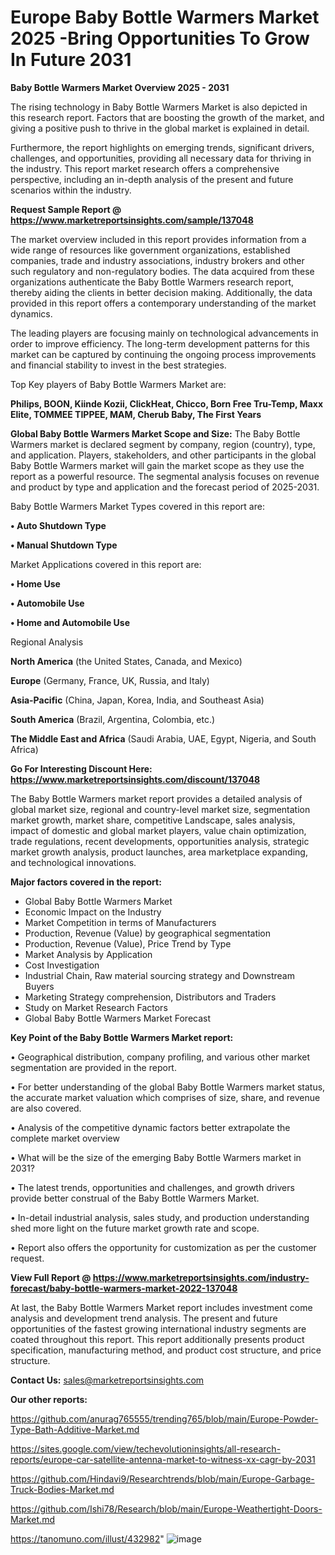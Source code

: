 # Europe Baby Bottle Warmers Market 2025 -Bring Opportunities To Grow In Future 2031

<Strong> Baby Bottle Warmers Market Overview 2025 - 2031</strong>

The rising technology in Baby Bottle Warmers Market is also depicted in this research report. Factors that are boosting the growth of the market, and giving a positive push to thrive in the global market is explained in detail.

Furthermore, the report highlights on emerging trends, significant drivers, challenges, and opportunities, providing all necessary data for thriving in the industry. This report market research offers a comprehensive perspective, including an in-depth analysis of the present and future scenarios within the industry.

<strong>Request Sample Report @ <a href=https://www.marketreportsinsights.com/sample/137048>https://www.marketreportsinsights.com/sample/137048</a></strong>

The market overview included in this report provides information from a wide range of resources like government organizations, established companies, trade and industry associations, industry brokers and other such regulatory and non-regulatory bodies. The data acquired from these organizations authenticate the Baby Bottle Warmers research report, thereby aiding the clients in better decision making. Additionally, the data provided in this report offers a contemporary understanding of the market dynamics.

The leading players are focusing mainly on technological advancements in order to improve efficiency. The long-term development patterns for this market can be captured by continuing the ongoing process improvements and financial stability to invest in the best strategies.

Top Key players of Baby Bottle Warmers Market are:

<strong>Philips, BOON, Kiinde Kozii, ClickHeat, Chicco, Born Free Tru-Temp, Maxx Elite, TOMMEE TIPPEE, MAM, Cherub Baby, The First Years</strong>

<strong><b>Global Baby Bottle Warmers Market Scope and Size:</b></strong>
The Baby Bottle Warmers market is declared segment by company, region (country), type, and application. Players, stakeholders, and other participants in the global Baby Bottle Warmers market will gain the market scope as they use the report as a powerful resource. The segmental analysis focuses on revenue and product by type and application and the forecast period of 2025-2031.

Baby Bottle Warmers Market Types covered in this report are:

<strong>• Auto Shutdown Type

• Manual Shutdown Type</strong>

Market Applications covered in this report are:

<strong>• Home Use

• Automobile Use

• Home and Automobile Use</strong> 

Regional Analysis

<strong>North America</strong> (the United States, Canada, and Mexico)

<strong>Europe</strong> (Germany, France, UK, Russia, and Italy)

<strong>Asia-Pacific</strong> (China, Japan, Korea, India, and Southeast Asia)

<strong>South America</strong> (Brazil, Argentina, Colombia, etc.)

<strong>The Middle East and Africa</strong> (Saudi Arabia, UAE, Egypt, Nigeria, and South Africa)

<strong>Go For Interesting Discount Here: <a href=https://www.marketreportsinsights.com/discount/137048>https://www.marketreportsinsights.com/discount/137048</a></strong>

The Baby Bottle Warmers market report provides a detailed analysis of global market size, regional and country-level market size, segmentation market growth, market share, competitive Landscape, sales analysis, impact of domestic and global market players, value chain optimization, trade regulations, recent developments, opportunities analysis, strategic market growth analysis, product launches, area marketplace expanding, and technological innovations.

<strong><b>Major factors covered in the report:</b></strong>
<ul>
  <li>Global Baby Bottle Warmers Market </li>
  <li>Economic Impact on the Industry</li>
  <li>Market Competition in terms of Manufacturers</li>
  <li>Production, Revenue (Value) by geographical segmentation</li>
  <li>Production, Revenue (Value), Price Trend by Type</li>
  <li>Market Analysis by Application</li>
  <li>Cost Investigation</li>
  <li>Industrial Chain, Raw material sourcing strategy and Downstream Buyers</li>
  <li>Marketing Strategy comprehension, Distributors and Traders</li>
  <li>Study on Market Research Factors</li>
  <li>Global Baby Bottle Warmers Market Forecast</li>
</ul>

<strong><b>Key Point of the Baby Bottle Warmers Market report:</b></strong>

• Geographical distribution, company profiling, and various other market segmentation are provided in the report.

• For better understanding of the global Baby Bottle Warmers market status, the accurate market valuation which comprises of size, share, and revenue are also covered.

• Analysis of the competitive dynamic factors better extrapolate the complete market overview

• What will be the size of the emerging Baby Bottle Warmers market in 2031?

• The latest trends, opportunities and challenges, and growth drivers provide better construal of the Baby Bottle Warmers Market.

• In-detail industrial analysis, sales study, and production understanding shed more light on the future market growth rate and scope.

• Report also offers the opportunity for customization as per the customer request.

<strong><b>View Full Report @ <a href=https://www.marketreportsinsights.com/industry-forecast/baby-bottle-warmers-market-2022-137048>https://www.marketreportsinsights.com/industry-forecast/baby-bottle-warmers-market-2022-137048</a></b></strong>


At last, the Baby Bottle Warmers Market report includes investment come analysis and development trend analysis. The present and future opportunities of the fastest growing international industry segments are coated throughout this report. This report additionally presents product specification, manufacturing method, and product cost structure, and price structure.

<strong>Contact Us:</strong>
sales@marketreportsinsights.com

<strong>Our other reports:</strong>

<a href=https://github.com/anurag765555/trending765/blob/main/Europe-Powder-Type-Bath-Additive-Market.md>https://github.com/anurag765555/trending765/blob/main/Europe-Powder-Type-Bath-Additive-Market.md</a>

<a href=https://sites.google.com/view/techevolutioninsights/all-research-reports/europe-car-satellite-antenna-market-to-witness-xx-cagr-by-2031>https://sites.google.com/view/techevolutioninsights/all-research-reports/europe-car-satellite-antenna-market-to-witness-xx-cagr-by-2031</a>

<a href=https://github.com/Hindavi9/Researchtrends/blob/main/Europe-Garbage-Truck-Bodies-Market.md>https://github.com/Hindavi9/Researchtrends/blob/main/Europe-Garbage-Truck-Bodies-Market.md</a>

<a href=https://github.com/Ishi78/Research/blob/main/Europe-Weathertight-Doors-Market.md>https://github.com/Ishi78/Research/blob/main/Europe-Weathertight-Doors-Market.md</a>

<a href=https://tanomuno.com/illust/432982>https://tanomuno.com/illust/432982</a>"
![image](https://github.com/user-attachments/assets/8a052456-701c-4139-81cb-805e2b770f25)
